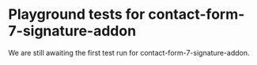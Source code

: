 # Playground tests for contact-form-7-signature-addon
We are still awaiting the first test run for contact-form-7-signature-addon.
